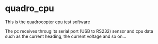 # quadro_cpu
This is the quadrocopter cpu test software

The pc receives throug its serial port (USB to RS232) sensor and cpu data such as the current heading, the current voltage and so on...

